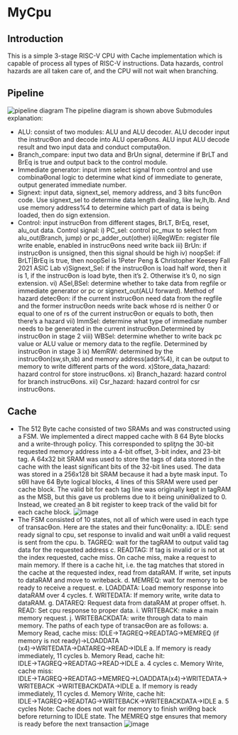# MyCpu
## Introduction
This is a simple 3-stage RISC-V CPU with Cache implementation which is capable of process all types of RISC-V instructions. Data hazards, control hazards are all taken care of, and the CPU will not wait when branching.
## Pipeline
![pipeline diagram](https://user-images.githubusercontent.com/89960862/192886805-73d5945c-6d30-4609-a29e-930640efa77c.png)
The pipeline diagram is shown above 
Submodules explanation:
- ALU: consist of two modules: ALU and ALU decoder. ALU decoder input the
instrucƟon and decode into ALU operaƟons. ALU input ALU decode result and two input data
and conduct computaƟon.
- Branch_compare: input two data and BrUn signal, determine if BrLT and BrEq is true
and output back to the control module.
- Immediate generator: input imm select signal from control and use combinaƟonal
logic to determine what kind of immediate to generate, output generated immediate
number.
- Signext: input data, signext_sel, memory address, and 3 bits funcƟon code. Use
signext_sel to determine data length dealing, like lw,lh,lb. And use memory address%4 to
determine which part of data is being loaded, then do sign extension.
- Control: input instrucƟon from different stages, BrLT, BrEq, reset, alu_out data.
Control signal:
  i) PC_sel: control pc_mux to select from alu_out(Branch, jump) or
pc_adder_out(other)
  ii)RegWEn: register file write enable, enabled in instrucƟons need write back
  iii) BrUn: if instrucƟon is unsigned, then this signal should be high
  iv) noopSel: if BrLT|BrEq is true, then noopSel is 1Peter Peng & Christopher Keesey
Fall 2021 ASIC Lab
  v)Signext_Sel: if the instrucƟon is load half word, then it is 1, if the instrucƟon
is load byte, then it’s 2. Otherwise it’s 0, no sign extension.
  vi) ASel,BSel: determine whether to take data from regfile or immediate
generator or pc or signext_out(ALU forward). Method of hazard detecƟon: if the
current instrucƟon need data from the regfile and the former instrucƟon needs
write back whose rd is neither 0 or equal to one of rs of the current instrucƟon or
equals to both, then there’s a hazard
  vii) ImmSel: determine what type of immediate number needs to be
generated in the current instrucƟon.Determined by instrucƟon in stage 2
  viii) WBSel: determine whether to write back pc value or ALU value or
memory data to the regfile. Determined by instrucƟon in stage 3
  ix) MemRW: determined by the instrucƟon(sw,sh,sb) and memory
address(addr%4), it can be output to memory to write different parts of the word.
  x)Store_data_hazard: hazard control for store instrucƟons.
  xi) Branch_hazard: hazard control for branch instrucƟons.
  xii) Csr_hazard: hazard control for csr instrucƟons.
## Cache
- The 512 Byte cache consisted of two SRAMs and was constructed using a
FSM. We implemented a direct mapped cache with 8 64 Byte blocks and a
write-through policy. This corresponded to spliƫng the 30-bit requested memory
address into a 4-bit offset, 3-bit index, and 23-bit tag. A 64x32 bit SRAM was used to
store the tags of data stored in the cache with the least significant bits of the 32-bit
lines used. The data was stored in a 256x128 bit SRAM because it had a byte mask
input. To sƟll have 64 Byte logical blocks, 4 lines of this SRAM were used per cache
block. The valid bit for each tag line was originally kept in tagRAM as the MSB, but
this gave us problems due to it being uniniƟalized to 0. Instead, we created an 8 bit
register to keep track of the valid bit for each cache block.
![image](https://user-images.githubusercontent.com/89960862/192889172-4a755eb0-4303-411e-960a-d040ef862f7e.png)
- The FSM consisted of 10 states, not all of which were used in each type of transacƟon. Here
are the states and their funcƟonality:
a. IDLE: send ready signal to cpu, set response to invalid and wait unƟl a valid request is
sent from the cpu.
b. TAGREQ: wait for the tagRAM to output valid tag data for the requested address
c. READTAG: If tag is invalid or is not at the index requested, cache miss. On cache miss,
make a request to main memory. If there is a cache hit, i.e. the tag matches that
stored in the cache at the requested index, read from dataRAM. If write, set inputs
to dataRAM and move to writeback.
d. MEMREQ: wait for memory to be ready to receive a request.
e. LOADDATA: Load memory response into dataRAM over 4 cycles.
f.
WRITEDATA: If memory write, write data to dataRAM.
g. DATAREQ: Request data from dataRAM at proper offset.
h. READ: Set cpu response to proper data.
i. WRITEBACK: make a main memory request.
j. WRITEBACKDATA: write through data to main memory.
The paths of each type of transacƟon are as follows:
a. Memory Read, cache miss: IDLE→TAGREQ→READTAG→MEMREQ (if memory is not
ready)→LOADDATA (x4)→WRITEDATA→DATAREQ→READ→IDLE
a. If memory is ready immediately, 11 cycles
b. Memory Read, cache hit: IDLE→TAGREQ→READTAG→READ→IDLE
a. 4 cycles
c. Memory Write, cache miss:
IDLE→TAGREQ→READTAG→MEMREQ→LOADDATA(x4)→WRITEDATA→WRITEBACK
→WRITEBACKDATA→IDLE
a. If memory is ready immediately, 11 cycles
d. Memory Write, cache hit:
IDLE→TAGREQ→READTAG→WRITEBACK→WRITEBACKDATA→IDLE
a. 5 cycles
Note: Cache does not wait for memory to finish wriƟng back before returning to IDLE state.
The MEMREQ stge ensures that memory is ready before the next transaction
![image](https://user-images.githubusercontent.com/89960862/192889366-16892e95-6780-4ee2-b7e0-0f5efa30c091.png)
